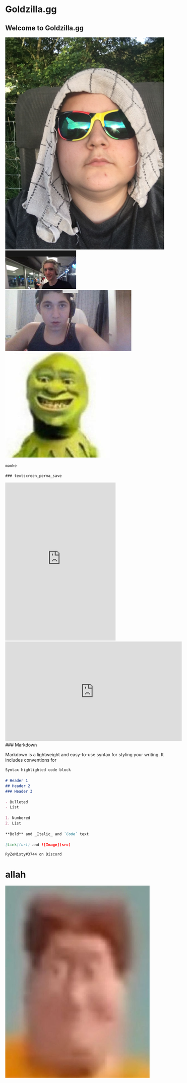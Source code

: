 

# Goldzilla.gg
## Welcome to Goldzilla.gg

![arabian god](https://raw.githubusercontent.com/RyZe-Misty/ryze-alpha/main/images/image0.jpg)
![Image](https://raw.githubusercontent.com/RyZe-Misty/ryze-alpha/main/images/unknown.png)
![monster](https://raw.githubusercontent.com/RyZe-Misty/ryze-alpha/main/images/unknown%20(1).png)
![whatever this fucking demonspawn is](https://raw.githubusercontent.com/RyZe-Misty/ryze-alpha/main/images/IMG_20200918_232917.jpg)
```
monke

### textscreen_perma_save
```

<iframe src="https://discordapp.com/widget?id=497182569650192407&theme=dark" width="350" height="500" allowtransparency="true" frameborder="0" sandbox="allow-popups allow-popups-to-escape-sandbox allow-same-origin allow-scripts"></iframe>

<iframe width="560" height="315" src="https://www.youtube.com/embed/videoseries?list=PL3KRtLCyEYXtW1u7w8g9E44XyjW78sqDd" frameborder="0" allow="accelerometer; autoplay; clipboard-write; encrypted-media; gyroscope; picture-in-picture" allowfullscreen></iframe>
### Markdown

Markdown is a lightweight and easy-to-use syntax for styling your writing. It includes conventions for

```markdown
Syntax highlighted code block

# Header 1
## Header 2
### Header 3

- Bulleted
- List

1. Numbered
2. List

**Bold** and _Italic_ and `Code` text

[Link](url) and ![Image](src)
```


```
RyZeMisty#3744 on Discord
```

# allah

![big man inshallah](https://raw.githubusercontent.com/RyZe-Misty/ryze-alpha/main/images/unknown%20(2).png)
